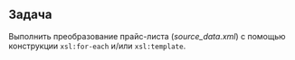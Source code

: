 ## Задача
Выполнить преобразование прайс-листа (*source_data.xml*) с помощью конструкции `xsl:for-each` и/или `xsl:template`.

